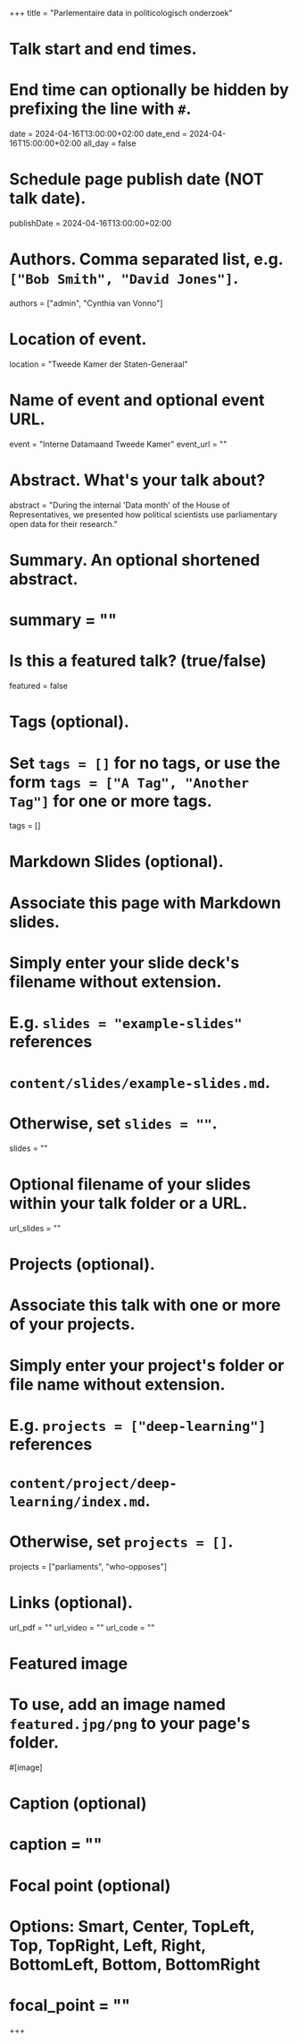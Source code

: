 +++
title = "Parlementaire data in politicologisch onderzoek"

# Talk start and end times.
#   End time can optionally be hidden by prefixing the line with `#`.
date = 2024-04-16T13:00:00+02:00
date_end = 2024-04-16T15:00:00+02:00
all_day = false

# Schedule page publish date (NOT talk date).
publishDate = 2024-04-16T13:00:00+02:00

# Authors. Comma separated list, e.g. `["Bob Smith", "David Jones"]`.
authors = ["admin", "Cynthia van Vonno"]

# Location of event.
location = "Tweede Kamer der Staten-Generaal"

# Name of event and optional event URL.
event = "Interne Datamaand Tweede Kamer"
event_url = ""

# Abstract. What's your talk about?
abstract = "During the internal 'Data month' of the House of Representatives, we presented how political scientists use parliamentary open data for their research."

# Summary. An optional shortened abstract.
# summary = ""

# Is this a featured talk? (true/false)
featured = false

# Tags (optional).
#   Set `tags = []` for no tags, or use the form `tags = ["A Tag", "Another Tag"]` for one or more tags.
tags = []

# Markdown Slides (optional).
#   Associate this page with Markdown slides.
#   Simply enter your slide deck's filename without extension.
#   E.g. `slides = "example-slides"` references 
#   `content/slides/example-slides.md`.
#   Otherwise, set `slides = ""`.
slides = ""

# Optional filename of your slides within your talk folder or a URL.
url_slides = ""

# Projects (optional).
#   Associate this talk with one or more of your projects.
#   Simply enter your project's folder or file name without extension.
#   E.g. `projects = ["deep-learning"]` references 
#   `content/project/deep-learning/index.md`.
#   Otherwise, set `projects = []`.
projects = ["parliaments", "who-opposes"]

# Links (optional).
url_pdf = ""
url_video = ""
url_code = ""

# Featured image
# To use, add an image named `featured.jpg/png` to your page's folder. 
#[image]
  # Caption (optional)
#  caption = ""

  # Focal point (optional)
  # Options: Smart, Center, TopLeft, Top, TopRight, Left, Right, BottomLeft, Bottom, BottomRight
#  focal_point = "" 
+++
